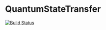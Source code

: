 # QuantumStateTransfer

[![Build Status](https://github.com/Luis-Varona/QuantumStateTransfer.jl/actions/workflows/CI.yml/badge.svg?branch=main)](https://github.com/Luis-Varona/QuantumStateTransfer.jl/actions/workflows/CI.yml?query=branch%3Amain)
